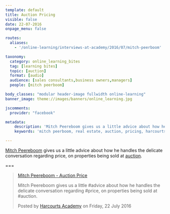 ```yaml
---
template: default
title: Auction Pricing
visible: false
date: 22-07-2016
onpage_menu: false

routes:
  aliases:
    - '/online-learning/interviews-at-academy/2016/07/mitch-peerboom'

taxonomy:
  category: online_learning_bites
  tag: [learning bites]
  topic: [auction]
  format: [audio]
  audience: [sales consultants,business owners,managers]
  people: [mitch peerboom]

body_classes: "modular header-image fullwidth online-learning"
banner_image: theme://images/banners/online_learning.jpg

jscomments:
  provider: "facebook"

metadata:
    description: 'Mitch Peereboom gives us a little advice about how he handles the delicate conversation regarding price, on properties being sold at auction.'
    keywords: 'mitch peerboom, real estate, auction, pricing, harcourts'

---
```


[Mitch Peereboom](https://www.facebook.com/mitch.peereboom) gives us a little advice about how he handles the delicate conversation regarding price, on properties being sold at [auction](/online-learning/bites/topic:auction).

===

<div id="fb-root"></div>
<script>(function(d, s, id) {
  var js, fjs = d.getElementsByTagName(s)[0];
  if (d.getElementById(id)) return;
  js = d.createElement(s); js.id = id;
  js.src = "//connect.facebook.net/en_GB/sdk.js#xfbml=1&version=v2.7&appId=667620916615872";
  fjs.parentNode.insertBefore(js, fjs);
}(document, 'script', 'facebook-jssdk'));</script>

<div class="fb-video" data-href="https://www.facebook.com/harcourtsacademy/videos/10153569659032676/" data-show-text="false"><blockquote cite="https://www.facebook.com/harcourtsacademy/videos/10153569659032676/" class="fb-xfbml-parse-ignore"><a href="https://www.facebook.com/harcourtsacademy/videos/10153569659032676/">Mitch Peereboom - Auction Price</a><p>Mitch Peereboom gives us a little #advice about how he handles the delicate conversation regarding #price, on properties being sold at #auction.</p>Posted by <a href="https://www.facebook.com/harcourtsacademy/">Harcourts Academy</a> on Friday, 22 July 2016</blockquote></div>
